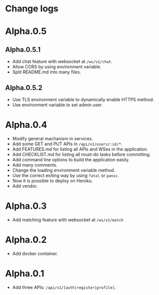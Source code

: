 # Change logs

# Alpha.0.5
## Alpha.0.5.1
- Add chat feature with websocket at `/ws/v1/chat`.
- Allow CORS by using environment variable.
- Split README.md into many files.
## Alpha.0.5.2
- Use TLS environment variable to dynamically enable HTTPS method.
- Use environment variable to set admin user.


# Alpha.0.4
- Modify general machanism in services.
- Add some GET and PUT APIs in `/api/v1/users/:id/*`.
- Add FEATURES.md for listing all APIs and WSes in the application.
- Add CHECKLIST.md for listing all must-do tasks before committing.
- Add command line options to build the application easily.
- Add many comments.
- Change the loading environment variable method.
- Use the correct exiting way by using `fatal` or `panic`.
- Now it is possible to deploy on Heroku.
- Add vendor.

# Alpha.0.3

- Add matching feature with websocket at `/ws/v1/match`

# Alpha.0.2

- Add docker container.

# Alpha.0.1

- Add three APIs: `/api/v1/[auth|register|profile]`.
